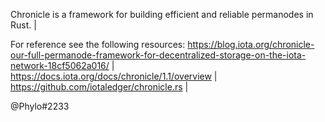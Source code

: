 Chronicle is a framework for building efficient and reliable permanodes in Rust. |  

For reference see the following resources:
https://blog.iota.org/chronicle-our-full-permanode-framework-for-decentralized-storage-on-the-iota-network-18cf5062a016/ |  
https://docs.iota.org/docs/chronicle/1.1/overview |    
https://github.com/iotaledger/chronicle.rs |  

@Phylo#2233
